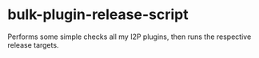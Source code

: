 # bulk-plugin-release-script
Performs some simple checks all my I2P plugins, then runs the respective release targets.
